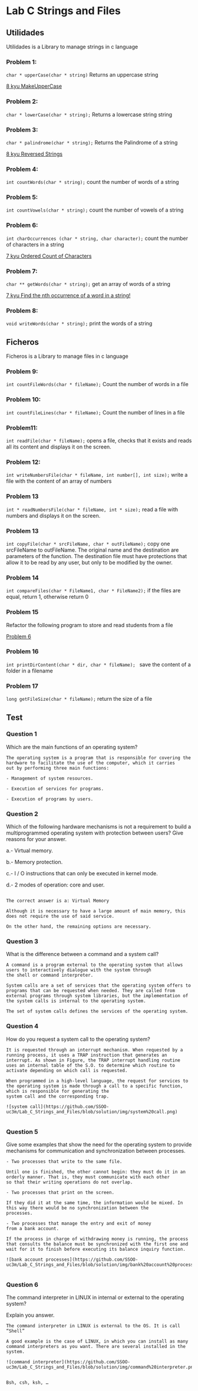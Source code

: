 # Lab C Strings and Files

## Utilidades

Utilidades is a Library to manage strings in c language

### Problem 1: 

``char * upperCase(char * string)`` Returns an uppercase string

[8 kyu MakeUpperCase](https://www.codewars.com/kata/57a0556c7cb1f31ab3000ad7)

### Problem 2: 

``char * lowerCase(char * string);`` Returns a lowercase string  string

### Problem 3: 

``char * palindrome(char * string);`` Returns the Palindrome of a string

[8 kyu Reversed Strings](https://www.codewars.com/kata/5168bb5dfe9a00b126000018)

### Problem 4: 

``int countWords(char * string);`` count the number of words of a string

### Problem 5: 

``int countVowels(char * string);``  count the number of vowels of a string

### Problem 6: 

``int charOccurrences (char * string, char character);`` count the number of characters in a string

[7 kyu Ordered Count of Characters](https://www.codewars.com/kata/57a6633153ba33189e000074)

### Problem 7: 

``char ** getWords(char * string);``  get an array of words of a string

[7 kyu Find the nth occurrence of a word in a string!](https://www.codewars.com/kata/5b1d1812b6989d61bd00004f)

### Problem 8: 

``void writeWords(char * string);`` print the words of a string

## Ficheros

Ficheros is a Library to manage files in c language

### Problem 9: 

``int countFileWords(char * fileName);`` Count the number of words in a file

### Problem 10: 
``int countFileLines(char * fileName);`` Count the number of lines in a file

### Problem11: 

``int readFile(char * fileName);`` opens a file, checks that it exists and reads all its content and displays it on the screen.

### Problem 12: 
``int writeNumbersFile(char * fileName, int number[], int size);`` write a file with the content of an array of numbers

### Problem 13
``int * readNumbersFile(char * fileName, int * size);``  read a file with numbers and displays it on the screen.

### Problem 13
``int copyFile(char * srcFileName, char * outFileName);``  copy one srcFileName to outFileName. The original name and the destination are parameters of the
function. The destination file must have protections that allow it to be read by any user, but only to be modified by the owner.

### Problem 14

``int compareFiles(char * FileName1, char * FileName2);`` if the files are equal, return 1, otherwise return 0

### Problem 15

Refactor the following program to store and read students from a file

[Problem 6](https://github.com/SSOO-uc3m/Lab_C_pointers/tree/master/Problem_06)

### Problem 16

``int printDirContent(char * dir, char * fileName); `` save the content of a folder in a filename

### Problem 17

``long getFileSize(char * fileName);`` return the size of a file


## Test

### Question 1

Which are the main functions of an operating system?

````
The operating system is a program that is responsible for covering the hardware to facilitate the use of the computer, which it carries
out by performing three main functions:

- Management of system resources.

- Execution of services for programs.

- Execution of programs by users.

````

### Question 2

Which of the following hardware mechanisms is not a requirement to build a multiprogrammed operating system with protection between users? Give reasons for your answer.

a.- Virtual memory.

b.- Memory protection.

c.- I / O instructions that can only be executed in kernel mode.

d.- 2 modes of operation: core and user.

````

The correct answer is a: Virtual Memory

Although it is necessary to have a large amount of main memory, this does not require the use of said service.

On the other hand, the remaining options are necessary.
````


### Question 3

What is the difference between a command and a system call?
````
A command is a program external to the operating system that allows users to interactively dialogue with the system through
the shell or command interpreter.

System calls are a set of services that the operating system offers to programs that can be requested when needed. They are called from external programs through system libraries, but the implementation of the system calls is internal to the operating system.

The set of system calls defines the services of the operating system.
````
### Question 4

How do you request a system call to the operating system?
````
It is requested through an interrupt mechanism. When requested by a running process, it uses a TRAP instruction that generates an interrupt. As shown in Figure, the TRAP interrupt handling routine uses an internal table of the S.O. to determine which routine to activate depending on which call is requested.

When programmed in a high-level language, the request for services to the operating system is made through a call to a specific function, which is responsible for generating the
system call and the corresponding trap.

![system call](https://github.com/SSOO-uc3m/Lab_C_Strings_and_Files/blob/solution/img/system%20call.png)


````
### Question 5

Give some examples that show the need for the operating system to provide mechanisms for communication and synchronization between processes.

````
- Two processes that write to the same file.

Until one is finished, the other cannot begin: they must do it in an orderly manner. That is, they must communicate with each other
so that their writing operations do not overlap.

- Two processes that print on the screen.

If they did it at the same time, the information would be mixed. In this way there would be no synchronization between the
processes.

- Two processes that manage the entry and exit of money
from a bank account.

If the process in charge of withdrawing money is running, the process that consults the balance must be synchronized with the first one and wait for it to finish before executing its balance inquiry function.

![bank account processes](https://github.com/SSOO-uc3m/Lab_C_Strings_and_Files/blob/solution/img/bank%20account%20processes.png)


````
### Question 6

The command interpreter in LINUX in internal or external to the operating system?

Explain you answer.

````
The command interpreter in LINUX is external to the OS. It is call “Shell”

A good example is the case of LINUX, in which you can install as many command interpreters as you want. There are several installed in the system.

![command interpreter](https://github.com/SSOO-uc3m/Lab_C_Strings_and_Files/blob/solution/img/command%20interpreter.png)


Bsh, csh, ksh, …

````


